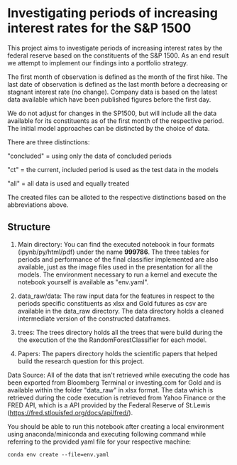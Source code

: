 # Investigating periods of increasing interest rates for the S&P 1500
This project aims to investigate periods of increasing interest rates by the federal reserve based on the constituents of the S&P 1500. As an end result we attempt to implement our findings into a portfolio strategy.

The first month of observation is defined as the month of the first hike. The last date of observation is defined as the last month before a decreasing or stagnant interest rate (no change). Company data is based on the latest data available which have been published figures before the first day.

We do not adjust for changes in the SP1500, but will include all the data available for its constituents as of the first month of the respective period. The initial model approaches can be distincted by the choice of data.

There are three distinctions:

"concluded" = using only the data of concluded periods

"ct" = the current, included period is used as the test data in the models

"all" = all data is used and equally treated

The created files can be alloted to the respective distinctions based on the abbreviations above.

## Structure
1. Main directory:
You can find the executed notebook in four formats (ipynb/py/html/pdf) under the name **999786**. The three tables for periods and performance of the final classifier implemented are also available, just as the image files used in the presentation for all the models. The environment necessary to run a kernel and execute the notebook yourself is available as "env.yaml".

2. data_raw/data:
The raw input data for the features in respect to the periods specific constituents as xlsx and Gold futures as csv are available in the data_raw directory. The data directory holds a cleaned intermediate version of the constructed dataframes.

3. trees:
The trees directory holds all the trees that were build during the the execution of the the RandomForestClassifier for each model.

4. Papers:
The papers directory holds the scientific papers that helped build the research question for this project.

Data Source:
All of the data that isn't retrieved while executing the code has been exported from Bloomberg Terminal or investing.com for Gold and is available within the folder "data_raw" in xlsx format. The data which is retrieved during the code execution is retrieved from Yahoo Finance or the FRED API, which is a API provided by the Federal Reserve of St.Lewis (https://fred.stlouisfed.org/docs/api/fred/).

You should be able to run this notebook after creating a local environment using anaconda/miniconda and executing following command while referring to the provided yaml file for your respective machine:

`conda env create --file=env.yaml`
